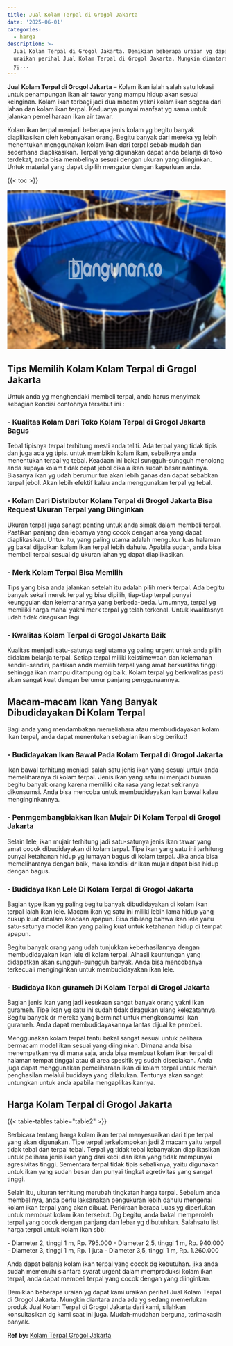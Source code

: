 ```yaml
---
title: Jual Kolam Terpal di Grogol Jakarta
date: '2025-06-01'
categories:
  - harga
description: >-
  Jual Kolam Terpal di Grogol Jakarta. Demikian beberapa uraian yg dapat kami
  uraikan perihal Jual Kolam Terpal di Grogol Jakarta. Mungkin diantara anda ada
  yg...
---
```


**Jual Kolam Terpal di Grogol Jakarta** – Kolam ikan ialah salah satu lokasi untuk penampungan ikan air tawar yang mampu hidup akan sesuai keinginan. Kolam ikan terbagi jadi dua macam yakni kolam ikan segera dari lahan dan kolam ikan terpal. Keduanya punyai manfaat yg sama untuk jalankan pemeliharaan ikan air tawar.

Kolam ikan terpal menjadi beberapa jenis kolam yg begitu banyak diaplikasikan oleh kebanyakan orang. Begitu banyak dari mereka yg lebih menentukan menggunakan kolam ikan dari terpal sebab mudah dan sederhana diaplikasikan. Terpal yang digunakan dapat anda belanja di toko terdekat, anda bisa membelinya sesuai dengan ukuran yang diinginkan. Untuk material yang dapat dipilih mengatur dengan keperluan anda.

{{< toc >}}

![Jual Kolam Terpal di Grogol Jakarta](/images/jual-kolam-terpal-03.png)

## Tips Memilih Kolam Kolam Terpal di Grogol Jakarta

Untuk anda yg menghendaki membeli terpal, anda harus menyimak sebagian kondisi contohnya tersebut ini :

### \- Kualitas Kolam Dari Toko Kolam Terpal di Grogol Jakarta Bagus

Tebal tipisnya terpal terhitung mesti anda teliti. Ada terpal yang tidak tipis dan juga ada yg tipis. untuk membikin kolam ikan, sebaiknya anda menentukan terpal yg tebal. Keadaan ini bakal sungguh-sungguh menolong anda supaya kolam tidak cepat jebol dikala ikan sudah besar nantinya. Biasanya ikan yg udah berumur tua akan lebih ganas dan dapat sebabkan terpal jebol. Akan lebih efektif kalau anda menggunakan terpal yg tebal.

### \- Kolam Dari Distributor Kolam Terpal di Grogol Jakarta Bisa Request Ukuran Terpal yang Diinginkan

Ukuran terpal juga sanagt penting untuk anda simak dalam membeli terpal. Pastikan panjang dan lebarnya yang cocok dengan area yang dapat diaplikasikan. Untuk itu, yang paling utama adalah mengukur luas halaman yg bakal dijadikan kolam ikan terpal lebih dahulu. Apabila sudah, anda bisa membeli terpal sesuai dg ukuran lahan yg dapat diaplikasikan.

### \- Merk Kolam Terpal Bisa Memilih

Tips yang bisa anda jalankan setelah itu adalah pilih merk terpal. Ada begitu banyak sekali merek terpal yg bisa dipilih, tiap-tiap terpal punyai keunggulan dan kelemahannya yang berbeda-beda. Umumnya, terpal yg memiliki harga mahal yakni merk terpal yg telah terkenal. Untuk kwalitasnya udah tidak diragukan lagi.

### \- Kwalitas Kolam Terpal di Grogol Jakarta Baik

Kualitas menjadi satu-satunya segi utama yg paling urgent untuk anda pilih didalam belanja terpal. Setiap terpal miliki keistimewaan dan kelemahan sendiri-sendiri, pastikan anda memilih terpal yang amat berkualitas tinggi sehingga ikan mampu ditampung dg baik. Kolam terpal yg berkwalitas pasti akan sangat kuat dengan berumur panjang penggunaannya.

## Macam-macam Ikan Yang Banyak Dibudidayakan Di Kolam Terpal

Bagi anda yang mendambakan memeliahara atau membudidayakan kolam ikan terpal, anda dapat menentukan sebagian ikan sbg berikut!

### \- Budidayakan Ikan Bawal Pada Kolam Terpal di Grogol Jakarta

Ikan bawal terhitung menjadi salah satu jenis ikan yang sesuai untuk anda memeliharanya di kolam terpal. Jenis ikan yang satu ini menjadi buruan begitu banyak orang karena memiliki cita rasa yang lezat sekiranya dikonsumsi. Anda bisa mencoba untuk membudidayakan kan bawal kalau menginginkannya.

### \- Penmgembangbiakkan Ikan Mujair Di Kolam Terpal di Grogol Jakarta

Selain lele, ikan mujair terhitung jadi satu-satunya jenis ikan tawar yang amat cocok dibudidayakan di kolam terpal. Tipe ikan yang satu ini terhitung punyai ketahanan hidup yg lumayan bagus di kolam terpal. Jika anda bisa memeliharanya dengan baik, maka kondisi dr ikan mujair dapat bisa hidup dengan bagus.

### \- Budidaya Ikan Lele Di Kolam Terpal di Grogol Jakarta

Bagian type ikan yg paling begitu banyak dibudidayakan di kolam ikan terpal ialah ikan lele. Macam ikan yg satu ini miliki lebih lama hidup yang cukup kuat didalam keadaan apapun. Bisa dibilang bahwa ikan lele yaitu satu-satunya model ikan yang paling kuat untuk ketahanan hidup di tempat apapun.

Begitu banyak orang yang udah tunjukkan keberhasilannya dengan membudidayakan ikan lele di kolam terpal. Alhasil keuntungan yang didapatkan akan sungguh-sungguh banyak. Anda bisa mencobanya terkecuali menginginkan untuk membudidayakan ikan lele.

### \- Budidaya Ikan gurameh Di Kolam Terpal di Grogol Jakarta

Bagian jenis ikan yang jadi kesukaan sangat banyak orang yakni ikan gurameh. Tipe ikan yg satu ini sudah tidak diragukan ulang kelezatannya. Begitu banyak dr mereka yang berminat untuk mengkonsumsi ikan gurameh. Anda dapat membudidayakannya lantas dijual ke pembeli.

Menggunakan kolam terpal tentu bakal sangat sesuai untuk pelihara bermacam model ikan sesuai yang diinginkan. Dimana anda bisa menempatkannya di mana saja, anda bisa membuat kolam ikan terpal di halaman tempat tinggal atau di area spesifik yg sudah disediakan. Anda juga dapat menggunakan pemeliharaan ikan di kolam terpal untuk meraih penghasilan melalui budidaya yang dilakukan. Tentunya akan sangat untungkan untuk anda apabila mengaplikasikannya.

## Harga Kolam Terpal di Grogol Jakarta

{{< table-tables table="table2" >}}

Berbicara tentang harga kolam ikan terpal menyesuaikan dari tipe terpal yang akan digunakan. Tipe terpal terkelompokan jadi 2 macam yaitu terpal tidak tebal dan terpal tebal. Terpal yg tidak tebal kebanyakan diaplikasikan untuk pelihara jenis ikan yang dari kecil dan ikan yang tidak mempunyai agresivitas tinggi. Sementara terpal tidak tipis sebaliknya, yaitu digunakan untuk ikan yang sudah besar dan punyai tingkat agretivitas yang sangat tinggi.

Selain itu, ukuran terhitung merubah tingkatan harga terpal. Sebelum anda membelinya, anda perlu laksanakan pengukuran lebih dahulu mengenai kolam ikan terpal yang akan dibuat. Perkiraan berapa Luas yg diperlukan untuk membuat kolam ikan tersebut. Dg begitu, anda bakal memperoleh terpal yang cocok dengan panjang dan lebar yg dibutuhkan. Salahsatu list harga terpal untuk kolam ikan sbb:

\- Diameter 2, tinggi 1 m, Rp. 795.000 - Diameter 2,5, tinggi 1 m, Rp. 940.000 - Diameter 3, tinggi 1 m, Rp. 1 juta - Diameter 3,5, tinggi 1 m, Rp. 1.260.000

Anda dapat belanja kolam ikan terpal yang cocok dg kebutuhan. jika anda sudah memenuhi siantara syarat urgent dalam memproduksi kolam ikan terpal, anda dapat membeli terpal yang cocok dengan yang diinginkan.

Demikian beberapa uraian yg dapat kami uraikan perihal Jual Kolam Terpal di Grogol Jakarta. Mungkin diantara anda ada yg sedang memerlukan produk Jual Kolam Terpal di Grogol Jakarta dari kami, silahkan konsultasikan dg kami saat ini juga. Mudah-mudahan berguna, terimakasih banyak.

**Ref by:** [Kolam Terpal Grogol Jakarta](https://id.wikipedia.org/wiki/Kolam)
